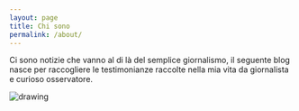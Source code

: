 ```yaml
---
layout: page
title: Chi sono
permalink: /about/
---
```


Ci sono notizie che vanno al di là del semplice giornalismo, il seguente blog nasce per
raccogliere le testimonianze raccolte nella mia vita da giornalista e curioso osservatore.


<img src="https://frapiocov.github.io/leggere-morra/assets/images/chisono.jpg" alt="drawing"/>